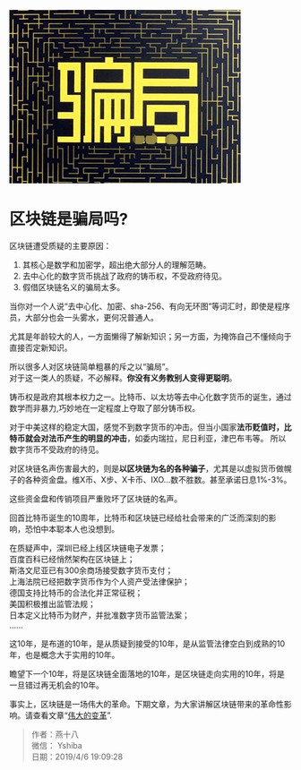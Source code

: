 ![](./img/scam.jpg)
# 区块链是骗局吗?

区块链遭受质疑的主要原因：
1. 其核心是数学和加密学，超出绝大部分人的理解范畴。
2. 去中心化的数字货币挑战了政府的铸币权，不受政府待见。
3. 假借区块链名义的骗局太多。

当你对一个人说“去中心化、加密、sha-256、有向无环图”等词汇时，即使是程序员，大部分也会一头雾水，更何况普通人。

尤其是年龄较大的人，一方面懒得了解新知识；另一方面，为掩饰自己不懂倾向于直接否定新知识。

所以很多人对区块链简单粗暴的斥之以“骗局”。  
对于这一类人的质疑，不必解释。**你没有义务教别人变得更聪明**。

铸币权是政府其根本权力之一。比特币、以太坊等去中心化数字货币的诞生，通过数学而非暴力,巧妙地在一定程度上夺取了部分铸币权。

对于中美这样的稳定大国，感觉不到数字货币的冲击。但当小国家**法币贬值时，比特币就会对法币产生的明显的冲击**，如委内瑞拉，尼日利亚，津巴布韦等。
所以数字货币不受政府的待见。

对区块链名声伤害最大的，则是**以区块链为名的各种骗子**，尤其是以虚拟货币做幌子的各种资金盘。维X币、X步、X卡币、IXO...数不胜数。甚至承诺日息1%-3%。

这些资金盘和传销项目严重败坏了区块链的名声。

回首比特币诞生的10周年，比特币和区块链已经给社会带来的广泛而深刻的影响，恐怕中本聪本人也没想到。

在质疑声中，深圳已经上线区块链电子发票；  
百度百科已经悄然架构在区块链上；  
斯洛文尼亚已有300余商场接受数字货币支付；  
上海法院已经把数字货币作为个人资产受法律保护；  
德国支持比特币的合法化并正常征税；  
美国积极推出监管法规；  
日本定义比特币为财产，并批准数字货币监管法案；  
......

这10年，是布道的10年，是从质疑到接受的10年，是从监管法律空白到成熟的10年，也是概念大于实用的10年。

瞻望下一个10年，将是区块链全面落地的10年，是区块链走向实用的10年，将是一旦错过再无机会的10年。

事实上，区块链是一场伟大的革命。下期文章，为大家讲解区块链带来的革命性影响。请查看文章“[伟大的变革](./伟大的变革.md)”.

> 作者：燕十八  
> 微信： Yshiba  
> 日期：2019/4/6 19:09:28   
